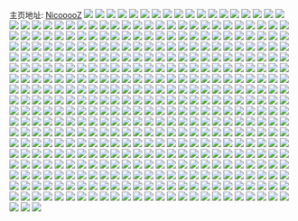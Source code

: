 主页地址: [NicooooZ](https://weibo.com/u/1790038001) 
![](https://wx4.sinaimg.cn/mw2000/6ab1cff1ly1gkq3lwzpdrj22c0340hdt.jpg) 
![](https://wx4.sinaimg.cn/mw2000/6ab1cff1ly1gkq3m599puj22852yvkjl.jpg) 
![](https://wx4.sinaimg.cn/mw2000/6ab1cff1ly1gkpuqt2yjpj21y52lj1ky.jpg) 
![](https://wx4.sinaimg.cn/mw2000/6ab1cff1ly1gkpur5xqxdj22c03407wi.jpg) 
![](https://wx4.sinaimg.cn/mw2000/6ab1cff1ly1gkpur3ttj1j22a731m4qq.jpg) 
![](https://wx4.sinaimg.cn/mw2000/6ab1cff1ly1gkpuqr3nv5j22c0340hdu.jpg) 
![](https://wx4.sinaimg.cn/mw2000/6ab1cff1ly1gkpuqwlk78j21wb2j2kjl.jpg) 
![](https://wx4.sinaimg.cn/mw2000/6ab1cff1ly1gkpuravh4wj22c0340b2a.jpg) 
![](https://wx4.sinaimg.cn/mw2000/6ab1cff1ly1gkpur1z2sdj21yx2mkx6p.jpg) 
![](https://wx4.sinaimg.cn/mw2000/6ab1cff1ly1gkpuqzi5t7j224q2ubqv5.jpg) 
![](https://wx4.sinaimg.cn/mw2000/6ab1cff1ly1gkpur7x7msj222s2rqnpd.jpg) 
![](https://wx4.sinaimg.cn/mw2000/6ab1cff1ly1gkp0in8yjuj22c0340hdu.jpg) 
![](https://wx4.sinaimg.cn/mw2000/6ab1cff1ly1gkp0ipczr7j22c0340kjl.jpg) 
![](https://wx4.sinaimg.cn/mw2000/6ab1cff1ly1gkp0iakfb6j224p2uahdt.jpg) 
![](https://wx4.sinaimg.cn/mw2000/6ab1cff1ly1gkp0idje5nj221j2q2npd.jpg) 
![](https://wx4.sinaimg.cn/mw2000/6ab1cff1ly1gkp0ifu4ecj22c0340npd.jpg) 
![](https://wx4.sinaimg.cn/mw2000/6ab1cff1ly1gkp0iimw9pj22c0340b2a.jpg) 
![](https://wx4.sinaimg.cn/mw2000/6ab1cff1ly1gkp0il83crj22c0340e82.jpg) 
![](https://wx4.sinaimg.cn/mw2000/6ab1cff1ly1gkp0i67tzsj22c0340b2a.jpg) 
![](https://wx4.sinaimg.cn/mw2000/6ab1cff1ly1gkp0i7taooj21zr2js1kx.jpg) 
![](https://wx4.sinaimg.cn/mw2000/6ab1cff1ly1gkiyfuz9dij21cg20ok2c.jpg) 
![](https://wx4.sinaimg.cn/mw2000/6ab1cff1ly1gkiyft123uj21qe2lmwup.jpg) 
![](https://wx4.sinaimg.cn/mw2000/6ab1cff1ly1gkiyftpevwj223u35sh7r.jpg) 
![](https://wx4.sinaimg.cn/mw2000/6ab1cff1ly1gkiyfugyjmj21lx2ewne0.jpg) 
![](https://wx4.sinaimg.cn/mw2000/6ab1cff1ly1gki22uhkgjj21ww2juhdt.jpg) 
![](https://wx4.sinaimg.cn/mw2000/6ab1cff1ly1gki22gzyr3j213u1h5nbf.jpg) 
![](https://wx4.sinaimg.cn/mw2000/6ab1cff1ly1gki22fe3hxj21tk2ffb29.jpg) 
![](https://wx4.sinaimg.cn/mw2000/6ab1cff1ly1gki22ngnldj22c03407wi.jpg) 
![](https://wx4.sinaimg.cn/mw2000/6ab1cff1ly1gki22bb65gj22c03404qq.jpg) 
![](https://wx4.sinaimg.cn/mw2000/6ab1cff1ly1gki22dhebnj21u02g0kjl.jpg) 
![](https://wx4.sinaimg.cn/mw2000/6ab1cff1ly1gki22q40cej22c02x0npd.jpg) 
![](https://wx4.sinaimg.cn/mw2000/6ab1cff1ly1gki22sb3sfj21xb2kfhdt.jpg) 
![](https://wx4.sinaimg.cn/mw2000/6ab1cff1ly1gki22jx2bpj22c0340b2a.jpg) 
![](https://wx4.sinaimg.cn/mw2000/6ab1cff1ly1gkgukynvcgj22c0340kjl.jpg) 
![](https://wx4.sinaimg.cn/mw2000/6ab1cff1ly1gkgul1t8ddj21v32hg4qp.jpg) 
![](https://wx4.sinaimg.cn/mw2000/6ab1cff1ly1gkgul0bp6qj22562uwb29.jpg) 
![](https://wx4.sinaimg.cn/mw2000/6ab1cff1ly1gkgul3u80zj22c0340hdt.jpg) 
![](https://wx4.sinaimg.cn/mw2000/6ab1cff1ly1gkgulcyf05j22c0340kjl.jpg) 
![](https://wx4.sinaimg.cn/mw2000/6ab1cff1ly1gkgul5twg6j22c0340x6p.jpg) 
![](https://wx4.sinaimg.cn/mw2000/6ab1cff1ly1gkgukwk5hkj21r22c3nfb.jpg) 
![](https://wx4.sinaimg.cn/mw2000/6ab1cff1ly1gkgul7bozpj22at32fb29.jpg) 
![](https://wx4.sinaimg.cn/mw2000/6ab1cff1ly1gkgul9tf3mj226e2wj4qp.jpg) 
![](https://wx4.sinaimg.cn/mw2000/6ab1cff1ly1gkfy51tpb6j21o01o0nes.jpg) 
![](https://wx4.sinaimg.cn/mw2000/6ab1cff1ly1gkfy28cd3wj22c03401an.jpg) 
![](https://wx4.sinaimg.cn/mw2000/6ab1cff1ly1gkfy3w1e5vj21o0280b29.jpg) 
![](https://wx4.sinaimg.cn/mw2000/6ab1cff1ly1gkfy3uro8dj21o0280hdt.jpg) 
![](https://wx4.sinaimg.cn/mw2000/6ab1cff1ly1gkfy55hgo7j22801o0qv5.jpg) 
![](https://wx4.sinaimg.cn/mw2000/6ab1cff1ly1gkfy50m87vj21o0280e81.jpg) 
![](https://wx4.sinaimg.cn/mw2000/6ab1cff1ly1gkfy6gqn80j23402c0u0z.jpg) 
![](https://wx4.sinaimg.cn/mw2000/6ab1cff1ly1gkfy9zcfcwj20gm0m6k16.jpg) 
![](https://wx4.sinaimg.cn/mw2000/6ab1cff1ly1gkfy6j5yqmj22c0340kjl.jpg) 
![](https://wx4.sinaimg.cn/mw2000/6ab1cff1ly1gkf9m3oewlj21o0280hdt.jpg) 
![](https://wx4.sinaimg.cn/mw2000/6ab1cff1ly1gkf9m4ptp9j21o0280npd.jpg) 
![](https://wx4.sinaimg.cn/mw2000/6ab1cff1ly1gkf9m5i8mlj21sc2dskjl.jpg) 
![](https://wx4.sinaimg.cn/mw2000/6ab1cff1ly1gkf9m2v4wij21o0280npd.jpg) 
![](https://wx4.sinaimg.cn/mw2000/6ab1cff1ly1gke47a0o9pj224q2ub1kx.jpg) 
![](https://wx4.sinaimg.cn/mw2000/6ab1cff1ly1gke476e8eqj21hp1zm4nd.jpg) 
![](https://wx4.sinaimg.cn/mw2000/6ab1cff1ly1gke477hn6pj22c0340x6p.jpg) 
![](https://wx4.sinaimg.cn/mw2000/6ab1cff1ly1gke4797s8rj22c0340b2a.jpg) 
![](https://wx4.sinaimg.cn/mw2000/6ab1cff1ly1gke47cncj2j21zd2n5npd.jpg) 
![](https://wx4.sinaimg.cn/mw2000/6ab1cff1ly1gke47apgpwj21jk2227wh.jpg) 
![](https://wx4.sinaimg.cn/mw2000/6ab1cff1ly1gke47bacqsj21y22lf4qp.jpg) 
![](https://wx4.sinaimg.cn/mw2000/6ab1cff1ly1gke47by64oj21r92cb4qp.jpg) 
![](https://wx4.sinaimg.cn/mw2000/6ab1cff1ly1gke475glauj21yu2mge81.jpg) 
![](https://wx4.sinaimg.cn/mw2000/6ab1cff1ly1gkamcy2xddj226n2wvnpd.jpg) 
![](https://wx4.sinaimg.cn/mw2000/6ab1cff1ly1gkamcu3ntgj22c03401ky.jpg) 
![](https://wx4.sinaimg.cn/mw2000/6ab1cff1ly1gkamct8inaj22c0340npd.jpg) 
![](https://wx4.sinaimg.cn/mw2000/6ab1cff1ly1gkamcvdl4bj22c033ye81.jpg) 
![](https://wx4.sinaimg.cn/mw2000/6ab1cff1ly1gkamcxe0wfj22c0340qv5.jpg) 
![](https://wx4.sinaimg.cn/mw2000/6ab1cff1ly1gkamcw3e9qj22c0340kjl.jpg) 
![](https://wx4.sinaimg.cn/mw2000/6ab1cff1ly1gkamcusys4j22592v07wh.jpg) 
![](https://wx4.sinaimg.cn/mw2000/6ab1cff1ly1gkamczfmz9j22c03404qp.jpg) 
![](https://wx4.sinaimg.cn/mw2000/6ab1cff1ly1gkamcwpdnrj228f2z8b29.jpg) 
![](https://wx4.sinaimg.cn/mw2000/6ab1cff1ly1gk9l487xd1j21vq2ia4qp.jpg) 
![](https://wx4.sinaimg.cn/mw2000/6ab1cff1ly1gk9l4df5kjj22c033y4qs.jpg) 
![](https://wx4.sinaimg.cn/mw2000/6ab1cff1ly1gk9l4667ipj21ro2cw4md.jpg) 
![](https://wx4.sinaimg.cn/mw2000/6ab1cff1ly1gk9l4fr00qj22c033yx6q.jpg) 
![](https://wx4.sinaimg.cn/mw2000/6ab1cff1ly1gk9l47dsf9j21sb2drhdt.jpg) 
![](https://wx4.sinaimg.cn/mw2000/6ab1cff1ly1gk9l4b8zrwj22c033y7wj.jpg) 
![](https://wx4.sinaimg.cn/mw2000/6ab1cff1ly1gk9l48yasfj21tl2fhnlu.jpg) 
![](https://wx4.sinaimg.cn/mw2000/6ab1cff1ly1gk9l45esb9j21o828b1kx.jpg) 
![](https://wx4.sinaimg.cn/mw2000/6ab1cff1ly1gk9l49m5dfj21pe2c74pf.jpg) 
![](https://wx4.sinaimg.cn/mw2000/6ab1cff1ly1gk0qelciklj22c0340kjl.jpg) 
![](https://wx4.sinaimg.cn/mw2000/6ab1cff1ly1gk0qed15kxj22c03404qq.jpg) 
![](https://wx4.sinaimg.cn/mw2000/6ab1cff1ly1gk0qerylpkj224w2ujqv5.jpg) 
![](https://wx4.sinaimg.cn/mw2000/6ab1cff1ly1gk0qe9or9rj221r2qce81.jpg) 
![](https://wx4.sinaimg.cn/mw2000/6ab1cff1ly1gk0qe7bontj22c033y1kz.jpg) 
![](https://wx4.sinaimg.cn/mw2000/6ab1cff1ly1gk0qep6eluj225g2vakjl.jpg) 
![](https://wx4.sinaimg.cn/mw2000/6ab1cff1ly1gk0qeh5k5dj22c0340npd.jpg) 
![](https://wx4.sinaimg.cn/mw2000/6ab1cff1ly1gk0qevi7elj22c03407wi.jpg) 
![](https://wx4.sinaimg.cn/mw2000/6ab1cff1ly1gk0qe1g6lmj22c033yu0y.jpg) 
![](https://wx4.sinaimg.cn/mw2000/6ab1cff1ly1gjx0k577quj224p2uae82.jpg) 
![](https://wx4.sinaimg.cn/mw2000/6ab1cff1ly1gjx1xxzm8hj21o0280x6p.jpg) 
![](https://wx4.sinaimg.cn/mw2000/6ab1cff1ly1gjx1o6cavij22c0340x6q.jpg) 
![](https://wx4.sinaimg.cn/mw2000/6ab1cff1ly1gjx20mepymj22c0340kjm.jpg) 
![](https://wx4.sinaimg.cn/mw2000/6ab1cff1ly1gjx1o7l1sqj22c0340npe.jpg) 
![](https://wx4.sinaimg.cn/mw2000/6ab1cff1ly1gjx1xx6mtvj21v72hmkjl.jpg) 
![](https://wx4.sinaimg.cn/mw2000/6ab1cff1ly1gjx1xvyqgcj22c0340hdu.jpg) 
![](https://wx4.sinaimg.cn/mw2000/6ab1cff1ly1gjx21hmkmjj20q10yq4qp.jpg) 
![](https://wx4.sinaimg.cn/mw2000/6ab1cff1ly1gjx23s0uxij223u35s1hf.jpg) 
![](https://wx4.sinaimg.cn/mw2000/6ab1cff1ly1gjsmz9c6rcj22122pgqv6.jpg) 
![](https://wx4.sinaimg.cn/mw2000/6ab1cff1ly1gjsmzdrde9j216o1kue81.jpg) 
![](https://wx4.sinaimg.cn/mw2000/6ab1cff1ly1gjsn0at58rj227q2yau0x.jpg) 
![](https://wx4.sinaimg.cn/mw2000/6ab1cff1ly1gjsn056ckzj22c0340x6p.jpg) 
![](https://wx4.sinaimg.cn/mw2000/6ab1cff1ly1gjsmzj4iy2j216o1kue81.jpg) 
![](https://wx4.sinaimg.cn/mw2000/6ab1cff1ly1gjsmzx12buj22a935s7wi.jpg) 
![](https://wx4.sinaimg.cn/mw2000/6ab1cff1ly1gjsn2v2se1j216o1ku4qp.jpg) 
![](https://wx4.sinaimg.cn/mw2000/6ab1cff1ly1gjsn2z67ydj22c03407wi.jpg) 
![](https://wx4.sinaimg.cn/mw2000/6ab1cff1ly1gjsn0kt6ngj22c0340hdt.jpg) 
![](https://wx4.sinaimg.cn/mw2000/6ab1cff1ly1gjo57br2yuj223u35se81.jpg) 
![](https://wx4.sinaimg.cn/mw2000/6ab1cff1ly1gjo577ut77j21bu1zs1dq.jpg) 
![](https://wx4.sinaimg.cn/mw2000/6ab1cff1ly1gjo579hd3pj223u35s1kv.jpg) 
![](https://wx4.sinaimg.cn/mw2000/6ab1cff1ly1gjo56ynpauj221i36ahdt.jpg) 
![](https://wx4.sinaimg.cn/mw2000/6ab1cff1ly1gjo5705aj4j223u35snhw.jpg) 
![](https://wx4.sinaimg.cn/mw2000/6ab1cff1ly1gjo571ydugj223u35s1kx.jpg) 
![](https://wx4.sinaimg.cn/mw2000/6ab1cff1ly1gjo57d1f8rj21er2477hp.jpg) 
![](https://wx4.sinaimg.cn/mw2000/6ab1cff1ly1gjo575tdb3j223u35se81.jpg) 
![](https://wx4.sinaimg.cn/mw2000/6ab1cff1ly1gjo5739teaj223u35sh45.jpg) 
![](https://wx4.sinaimg.cn/mw2000/6ab1cff1ly1gjmq3pdq35j224h2w97wi.jpg) 
![](https://wx4.sinaimg.cn/mw2000/6ab1cff1ly1gjmq3mc935j216o1ku4qp.jpg) 
![](https://wx4.sinaimg.cn/mw2000/6ab1cff1ly1gjmq3ndt88j21po2cbqv6.jpg) 
![](https://wx4.sinaimg.cn/mw2000/6ab1cff1ly1gjmq3qqzjxj22c0340x6q.jpg) 
![](https://wx4.sinaimg.cn/mw2000/6ab1cff1ly1gjmq3smr81j216o1ku1ky.jpg) 
![](https://wx4.sinaimg.cn/mw2000/6ab1cff1ly1gjmq3uc0lqj21yx2mk1ky.jpg) 
![](https://wx4.sinaimg.cn/mw2000/6ab1cff1ly1gjmq3ti92mj22c03404qq.jpg) 
![](https://wx4.sinaimg.cn/mw2000/6ab1cff1ly1gjmq3rl15yj21zb2n3u0x.jpg) 
![](https://wx4.sinaimg.cn/mw2000/6ab1cff1ly1gjmq3lkgb6j22c03407wi.jpg) 
![](https://wx4.sinaimg.cn/mw2000/6ab1cff1ly1gjltbke3r5j22c0340npd.jpg) 
![](https://wx4.sinaimg.cn/mw2000/6ab1cff1ly1gjltbjnucij22c0340b29.jpg) 
![](https://wx4.sinaimg.cn/mw2000/6ab1cff1ly1gjltbnj8u1j223y2tae81.jpg) 
![](https://wx4.sinaimg.cn/mw2000/6ab1cff1ly1gjltbl6m4bj22302s11ky.jpg) 
![](https://wx4.sinaimg.cn/mw2000/6ab1cff1ly1gjltbmdfrdj22at35skjm.jpg) 
![](https://wx4.sinaimg.cn/mw2000/6ab1cff1ly1gjltbo61k4j22at35s7wh.jpg) 
![](https://wx4.sinaimg.cn/mw2000/6ab1cff1ly1gjltbpq8pjj216o1kutox.jpg) 
![](https://wx4.sinaimg.cn/mw2000/6ab1cff1ly1gjltboxlphj21oo28whdt.jpg) 
![](https://wx4.sinaimg.cn/mw2000/6ab1cff1ly1gjltbpenvkj216o1kux0m.jpg) 
![](https://wx4.sinaimg.cn/mw2000/6ab1cff1ly1gja4qesqnsj20u015yqfz.jpg) 
![](https://wx4.sinaimg.cn/mw2000/6ab1cff1ly1gja4qvf5qmj22c03407wi.jpg) 
![](https://wx4.sinaimg.cn/mw2000/6ab1cff1ly1gj9rfalpnxj22c0340b2b.jpg) 
![](https://wx4.sinaimg.cn/mw2000/6ab1cff1ly1gj9rpuwzcwj22c03404qr.jpg) 
![](https://wx4.sinaimg.cn/mw2000/6ab1cff1ly1gj9rpxhmc3j223u35skjl.jpg) 
![](https://wx4.sinaimg.cn/mw2000/6ab1cff1ly1gj9ru0nrisj21o01o07wh.jpg) 
![](https://wx4.sinaimg.cn/mw2000/6ab1cff1ly1gj9ru19jzoj216o1ku4qp.jpg) 
![](https://wx4.sinaimg.cn/mw2000/6ab1cff1ly1gj9rpz85koj22c0340b2a.jpg) 
![](https://wx4.sinaimg.cn/mw2000/6ab1cff1ly1gj9ru202ntj22c0340npe.jpg) 
![](https://wx4.sinaimg.cn/mw2000/6ab1cff1ly1gj9rp6hrprj22c0340npe.jpg) 
![](https://wx4.sinaimg.cn/mw2000/6ab1cff1ly1gj9ru3e0wij22c03404qr.jpg) 
![](https://wx4.sinaimg.cn/mw2000/6ab1cff1ly1gj92qiffajj21xa2ndnpd.jpg) 
![](https://wx4.sinaimg.cn/mw2000/6ab1cff1ly1gj92qefgrcj22c0340kjm.jpg) 
![](https://wx4.sinaimg.cn/mw2000/6ab1cff1ly1gj92qbhuzaj22c03404qr.jpg) 
![](https://wx4.sinaimg.cn/mw2000/6ab1cff1ly1gj92qmcmztj224b2vqnpd.jpg) 
![](https://wx4.sinaimg.cn/mw2000/6ab1cff1ly1gj92qpf6cej209a0cd745.jpg) 
![](https://wx4.sinaimg.cn/mw2000/6ab1cff1ly1gj92qtmoz4j229v3407wj.jpg) 
![](https://wx4.sinaimg.cn/mw2000/6ab1cff1ly1gj92qosveuj22712xex6p.jpg) 
![](https://wx4.sinaimg.cn/mw2000/6ab1cff1ly1gj92qgbdb9j21rs2d2npd.jpg) 
![](https://wx4.sinaimg.cn/mw2000/6ab1cff1ly1gj92q86islj21ix22uqv5.jpg) 
![](https://wx4.sinaimg.cn/mw2000/6ab1cff1ly1gj7xjguy8tj223u35se81.jpg) 
![](https://wx4.sinaimg.cn/mw2000/6ab1cff1ly1gj7xjlufuoj223u35s7wh.jpg) 
![](https://wx4.sinaimg.cn/mw2000/6ab1cff1ly1gj7xjk1e9oj223u35se81.jpg) 
![](https://wx4.sinaimg.cn/mw2000/6ab1cff1ly1gj7xjnl7hoj223u35sb29.jpg) 
![](https://wx4.sinaimg.cn/mw2000/6ab1cff1ly1gj7xjiap6ej21oa2djqof.jpg) 
![](https://wx4.sinaimg.cn/mw2000/6ab1cff1ly1gj7xjpgq1vj223u35se81.jpg) 
![](https://wx4.sinaimg.cn/mw2000/6ab1cff1ly1gj6qijdugzj20u013ye81.jpg) 
![](https://wx4.sinaimg.cn/mw2000/6ab1cff1ly1gj4gmgnsw6j21sc2dsb29.jpg) 
![](https://wx4.sinaimg.cn/mw2000/6ab1cff1ly1gj4gmia8tej21sc2dshdt.jpg) 
![](https://wx4.sinaimg.cn/mw2000/6ab1cff1ly1gj4gmfs379j21nu27shas.jpg) 
![](https://wx4.sinaimg.cn/mw2000/6ab1cff1ly1gj4gmn3fy6j22c03401ky.jpg) 
![](https://wx4.sinaimg.cn/mw2000/6ab1cff1ly1gj4gn048u4j20s311cwj1.jpg) 
![](https://wx4.sinaimg.cn/mw2000/6ab1cff1ly1gj4gml1tgmj22c0340e82.jpg) 
![](https://wx4.sinaimg.cn/mw2000/6ab1cff1ly1gj4gmhec7wj21sc2dsb29.jpg) 
![](https://wx4.sinaimg.cn/mw2000/6ab1cff1ly1gj4gmjcsx2j21w22iq1kx.jpg) 
![](https://wx4.sinaimg.cn/mw2000/6ab1cff1ly1gj4gmzpl3lj21sc2dsb29.jpg) 
![](https://wx4.sinaimg.cn/mw2000/6ab1cff1ly1gj2oz7xh1xj228e2z71kx.jpg) 
![](https://wx4.sinaimg.cn/mw2000/6ab1cff1ly1gj2oz76cj2j22352s6kgc.jpg) 
![](https://wx4.sinaimg.cn/mw2000/6ab1cff1ly1gj2oz90ku5j22c0340e82.jpg) 
![](https://wx4.sinaimg.cn/mw2000/6ab1cff1ly1gj2oz9rdn6j22c03407iu.jpg) 
![](https://wx4.sinaimg.cn/mw2000/6ab1cff1ly1gj2oz6omp5j215q1jmalk.jpg) 
![](https://wx4.sinaimg.cn/mw2000/6ab1cff1ly1gj2ozac17ej22c0340twf.jpg) 
![](https://wx4.sinaimg.cn/mw2000/6ab1cff1ly1gj12sjflz9j21vg2t74qp.jpg) 
![](https://wx4.sinaimg.cn/mw2000/6ab1cff1ly1gj12z3tixrj21641r74qp.jpg) 
![](https://wx4.sinaimg.cn/mw2000/6ab1cff1ly1gj12sozd3vj223u35s4qp.jpg) 
![](https://wx4.sinaimg.cn/mw2000/6ab1cff1ly1gj12svixgaj21zs2zpe81.jpg) 
![](https://wx4.sinaimg.cn/mw2000/6ab1cff1ly1gj12tcprscj223u35shbz.jpg) 
![](https://wx4.sinaimg.cn/mw2000/6ab1cff1ly1gj12syxj08j21xj2wc7wh.jpg) 
![](https://wx4.sinaimg.cn/mw2000/6ab1cff1ly1gj12tg9b4aj21xp2wl4qp.jpg) 
![](https://wx4.sinaimg.cn/mw2000/6ab1cff1ly1gj12t9o4byj223u35skjl.jpg) 
![](https://wx4.sinaimg.cn/mw2000/6ab1cff1ly1gj12t3vbf3j223u35skjl.jpg) 
![](https://wx4.sinaimg.cn/mw2000/6ab1cff1ly1gizvn5dtl5j22c03407wi.jpg) 
![](https://wx4.sinaimg.cn/mw2000/6ab1cff1ly1gizvn6s796j21wv2ju1ky.jpg) 
![](https://wx4.sinaimg.cn/mw2000/6ab1cff1ly1gizvn7unbfj22c03404qq.jpg) 
![](https://wx4.sinaimg.cn/mw2000/6ab1cff1ly1gizvnabak9j21n726ye81.jpg) 
![](https://wx4.sinaimg.cn/mw2000/6ab1cff1ly1gizvo5pw3qj20ud19ktgo.jpg) 
![](https://wx4.sinaimg.cn/mw2000/6ab1cff1ly1gizvn9h2vqj21ve2hve81.jpg) 
![](https://wx4.sinaimg.cn/mw2000/6ab1cff1ly1gizvnb5f77j22c0340b29.jpg) 
![](https://wx4.sinaimg.cn/mw2000/6ab1cff1ly1gizvo6evj7j22c0340u0x.jpg) 
![](https://wx4.sinaimg.cn/mw2000/6ab1cff1ly1gizvncsn67j22c0340kjl.jpg) 
![](https://wx4.sinaimg.cn/mw2000/6ab1cff1ly1gixidteragj214e1huwuj.jpg) 
![](https://wx4.sinaimg.cn/mw2000/6ab1cff1ly1gixidv3r92j23402c04qp.jpg) 
![](https://wx4.sinaimg.cn/mw2000/6ab1cff1ly1gixidxb9ebj216o1kwe79.jpg) 
![](https://wx4.sinaimg.cn/mw2000/6ab1cff1ly1gixidul9qej21kw16ok3r.jpg) 
![](https://wx4.sinaimg.cn/mw2000/6ab1cff1ly1gixids9or3j20tw13qn6q.jpg) 
![](https://wx4.sinaimg.cn/mw2000/6ab1cff1ly1gixidtwzn7j20zr1boapr.jpg) 
![](https://wx4.sinaimg.cn/mw2000/6ab1cff1ly1gixidwud0cj216o1kw1gl.jpg) 
![](https://wx4.sinaimg.cn/mw2000/6ab1cff1ly1gixiq56hsxj22c0340hdu.jpg) 
![](https://wx4.sinaimg.cn/mw2000/6ab1cff1ly1gixiizsebrj21o02801kx.jpg) 
![](https://wx4.sinaimg.cn/mw2000/6ab1cff1ly1gixivgpqpqj22c0340x66.jpg) 
![](https://wx4.sinaimg.cn/mw2000/6ab1cff1ly1giwcyuog13j20tf138woa.jpg) 
![](https://wx4.sinaimg.cn/mw2000/6ab1cff1ly1giwcywczslj20r6108ag1.jpg) 
![](https://wx4.sinaimg.cn/mw2000/6ab1cff1ly1giwcytvjx0j20nz0vygrw.jpg) 
![](https://wx4.sinaimg.cn/mw2000/6ab1cff1ly1giwcyze8stj22c0340kjl.jpg) 
![](https://wx4.sinaimg.cn/mw2000/6ab1cff1ly1giwcyvj9j1j20sb11r0yp.jpg) 
![](https://wx4.sinaimg.cn/mw2000/6ab1cff1ly1giwcz1un0qj22c03407wh.jpg) 
![](https://wx4.sinaimg.cn/mw2000/6ab1cff1ly1giwcz7mm00j20z01ao13x.jpg) 
![](https://wx4.sinaimg.cn/mw2000/6ab1cff1ly1giwcz8s07mj20q20yrgqv.jpg) 
![](https://wx4.sinaimg.cn/mw2000/6ab1cff1ly1giwcza13ykj216o1kwkjl.jpg) 
![](https://wx4.sinaimg.cn/mw2000/6ab1cff1ly1giv8mh4d90j20un14ual2.jpg) 
![](https://wx4.sinaimg.cn/mw2000/6ab1cff1ly1giv8mfi0wej21201eowrw.jpg) 
![](https://wx4.sinaimg.cn/mw2000/6ab1cff1ly1giv8mghb4kj214c1hsk6p.jpg) 
![](https://wx4.sinaimg.cn/mw2000/6ab1cff1ly1giv8mkt93hj216o1kwtpe.jpg) 
![](https://wx4.sinaimg.cn/mw2000/6ab1cff1ly1giv8mnhcclj216o1ku1kx.jpg) 
![](https://wx4.sinaimg.cn/mw2000/6ab1cff1ly1giv8mhxonkj210m1cutkd.jpg) 
![](https://wx4.sinaimg.cn/mw2000/6ab1cff1ly1giv8mjfcsoj20wb173dqg.jpg) 
![](https://wx4.sinaimg.cn/mw2000/6ab1cff1ly1giv8mk4t33j210e1cin9o.jpg) 
![](https://wx4.sinaimg.cn/mw2000/6ab1cff1ly1giv8mm6seoj216o1kw1ah.jpg) 
![](https://wx4.sinaimg.cn/mw2000/6ab1cff1ly1gisxpuu8bmj216o1kwgtm.jpg) 
![](https://wx4.sinaimg.cn/mw2000/6ab1cff1ly1gisxpv3j5gj216o1kwqcb.jpg) 
![](https://wx4.sinaimg.cn/mw2000/6ab1cff1ly1gisxpvl2cpj20up14y43j.jpg) 
![](https://wx4.sinaimg.cn/mw2000/6ab1cff1ly1gisxpuiwmkj211z1en47c.jpg) 
![](https://wx4.sinaimg.cn/mw2000/6ab1cff1gy1gipflbdv39j20ya1fg156.jpg) 
![](https://wx4.sinaimg.cn/mw2000/6ab1cff1gy1gipfl52m9rj20u51adn6o.jpg) 
![](https://wx4.sinaimg.cn/mw2000/6ab1cff1gy1gipfldkvwsj211x1kwanr.jpg) 
![](https://wx4.sinaimg.cn/mw2000/6ab1cff1gy1gipflcbaglj20qe13ldkt.jpg) 
![](https://wx4.sinaimg.cn/mw2000/6ab1cff1gy1gipflac131j20wb1chk2d.jpg) 
![](https://wx4.sinaimg.cn/mw2000/6ab1cff1gy1gipfl5t8p6j20r014j0yo.jpg) 
![](https://wx4.sinaimg.cn/mw2000/6ab1cff1gy1gipfl874caj20tg187gxs.jpg) 
![](https://wx4.sinaimg.cn/mw2000/6ab1cff1gy1gipfl95v4oj20xh1e8n8p.jpg) 
![](https://wx4.sinaimg.cn/mw2000/6ab1cff1gy1gipfl79gvcj211x1kwgun.jpg) 
![](https://wx4.sinaimg.cn/mw2000/6ab1cff1gy1gioba3l12zj222o38ukjl.jpg) 
![](https://wx4.sinaimg.cn/mw2000/6ab1cff1gy1gioba8q0jnj20ye1fmgu1.jpg) 
![](https://wx4.sinaimg.cn/mw2000/6ab1cff1gy1gioba6m9yhj211x1kwtj0.jpg) 
![](https://wx4.sinaimg.cn/mw2000/6ab1cff1gy1giobaad906j20v31al48d.jpg) 
![](https://wx4.sinaimg.cn/mw2000/6ab1cff1gy1gioba7ejpej20z61fpk25.jpg) 
![](https://wx4.sinaimg.cn/mw2000/6ab1cff1gy1gioba23ioyj22ej3lskjl.jpg) 
![](https://wx4.sinaimg.cn/mw2000/6ab1cff1gy1gioba5ii82j20ti189jxl.jpg) 
![](https://wx4.sinaimg.cn/mw2000/6ab1cff1gy1gioba9pp1ej20uc19jk1t.jpg) 
![](https://wx4.sinaimg.cn/mw2000/6ab1cff1gy1gioba7xf2gj211x1kwwsd.jpg) 
![](https://wx4.sinaimg.cn/mw2000/6ab1cff1gy1giobb9zk6rj20v51apjyj.jpg) 
![](https://wx4.sinaimg.cn/mw2000/6ab1cff1gy1giobb9eq9jj211x1kw4f5.jpg) 
![](https://wx4.sinaimg.cn/mw2000/6ab1cff1gy1giobbalvrnj211x1kwnb7.jpg) 
![](https://wx4.sinaimg.cn/mw2000/6ab1cff1ly1gih9isx40jj20ix0se44a.jpg) 
![](https://wx4.sinaimg.cn/mw2000/6ab1cff1ly1gih9iuv8m0j20yf1fnqet.jpg) 
![](https://wx4.sinaimg.cn/mw2000/6ab1cff1ly1gih9it9dw5j20pp12l102.jpg) 
![](https://wx4.sinaimg.cn/mw2000/6ab1cff1ly1gih9isf87yj211x1kwalf.jpg) 
![](https://wx4.sinaimg.cn/mw2000/6ab1cff1ly1gih9iub6o9j211x1kwtpy.jpg) 
![](https://wx4.sinaimg.cn/mw2000/6ab1cff1ly1gih9ivfc0rj20ug19p46f.jpg) 
![](https://wx4.sinaimg.cn/mw2000/6ab1cff1ly1gig73lq7h4j211x1kwwss.jpg) 
![](https://wx4.sinaimg.cn/mw2000/6ab1cff1ly1gig73n84anj20uw1ckgz8.jpg) 
![](https://wx4.sinaimg.cn/mw2000/6ab1cff1ly1gig73o5hy8j211x1kwal9.jpg) 
![](https://wx4.sinaimg.cn/mw2000/6ab1cff1ly1gig73mrxhoj211x1kwap5.jpg) 
![](https://wx4.sinaimg.cn/mw2000/6ab1cff1ly1gig73qrarnj211x1kwqpa.jpg) 
![](https://wx4.sinaimg.cn/mw2000/6ab1cff1ly1gig73m7px3j20rp15kdmu.jpg) 
![](https://wx4.sinaimg.cn/mw2000/6ab1cff1ly1gig73nnd7lj211x1kwwr9.jpg) 
![](https://wx4.sinaimg.cn/mw2000/6ab1cff1ly1gig73pfsmij211x1kwqbr.jpg) 
![](https://wx4.sinaimg.cn/mw2000/6ab1cff1ly1gig73owqcnj211x1kwwqg.jpg) 
![](https://wx4.sinaimg.cn/mw2000/6ab1cff1gy1gi9qm416jwj20y619jqg3.jpg) 
![](https://wx4.sinaimg.cn/mw2000/6ab1cff1gy1gi9qm9wulsj22c0340hdv.jpg) 
![](https://wx4.sinaimg.cn/mw2000/6ab1cff1gy1gi9qm3e5lkj20vh15zqcu.jpg) 
![](https://wx4.sinaimg.cn/mw2000/6ab1cff1gy1gi9qm4nz30j216o1kwttk.jpg) 
![](https://wx4.sinaimg.cn/mw2000/6ab1cff1gy1gi9qm6quotj22c0340e81.jpg) 
![](https://wx4.sinaimg.cn/mw2000/6ab1cff1gy1gi9qm5biexj216n1kwnhi.jpg) 
![](https://wx4.sinaimg.cn/mw2000/6ab1cff1ly1gi5s0lqfylj20s216244w.jpg) 
![](https://wx4.sinaimg.cn/mw2000/6ab1cff1ly1gi5s0kwwduj20vm1bgdn6.jpg) 
![](https://wx4.sinaimg.cn/mw2000/6ab1cff1ly1gi5s0tq9pjj211x1kwdwi.jpg) 
![](https://wx4.sinaimg.cn/mw2000/6ab1cff1ly1gi5s0vb2c4j20q5138ags.jpg) 
![](https://wx4.sinaimg.cn/mw2000/6ab1cff1ly1gi12waptcoj216o1kwtog.jpg) 
![](https://wx4.sinaimg.cn/mw2000/6ab1cff1ly1gi12w7h38wj210g1dah1y.jpg) 
![](https://wx4.sinaimg.cn/mw2000/6ab1cff1ly1gi12wemha9j216o1kwnfa.jpg) 
![](https://wx4.sinaimg.cn/mw2000/6ab1cff1ly1gi12wjsdebj214z1intqo.jpg) 
![](https://wx4.sinaimg.cn/mw2000/6ab1cff1ly1gi12wzspu5j21kw16onky.jpg) 
![](https://wx4.sinaimg.cn/mw2000/6ab1cff1ly1gi12w4skdtj213a1gewv7.jpg) 
![](https://wx4.sinaimg.cn/mw2000/6ab1cff1ly1gi12wr9r0vj216o1kwqks.jpg) 
![](https://wx4.sinaimg.cn/mw2000/6ab1cff1ly1gi12wmn5u6j20sc11sajl.jpg) 
![](https://wx4.sinaimg.cn/mw2000/6ab1cff1ly1gi12wutexwj216o1kwk8x.jpg) 
![](https://wx4.sinaimg.cn/mw2000/6ab1cff1ly1gi00h6bowuj216o1kwb29.jpg) 
![](https://wx4.sinaimg.cn/mw2000/6ab1cff1ly1gi00ha7ol0j212n1fjk5r.jpg) 
![](https://wx4.sinaimg.cn/mw2000/6ab1cff1ly1gi00h7igzfj216o1kw4qp.jpg) 
![](https://wx4.sinaimg.cn/mw2000/6ab1cff1ly1gi00hbmuchj216o1kwb29.jpg) 
![](https://wx4.sinaimg.cn/mw2000/6ab1cff1ly1gi00h8dp0vj216o1kwh2k.jpg) 
![](https://wx4.sinaimg.cn/mw2000/6ab1cff1ly1gi00hcfaraj216o1kwhcn.jpg) 
![](https://wx4.sinaimg.cn/mw2000/6ab1cff1ly1gi00kgzmixj216o1kw1kx.jpg) 
![](https://wx4.sinaimg.cn/mw2000/6ab1cff1ly1gi00h9mnd5j21ad0ysh5f.jpg) 
![](https://wx4.sinaimg.cn/mw2000/6ab1cff1ly1gi00l8vx8bj20w316sal9.jpg) 
![](https://wx4.sinaimg.cn/mw2000/6ab1cff1gy1ghu8pydvarj21kw2dcnpd.jpg) 
![](https://wx4.sinaimg.cn/mw2000/6ab1cff1gy1ghu8pumsxnj21401hcqcd.jpg) 
![](https://wx4.sinaimg.cn/mw2000/6ab1cff1gy1ghu8q2hqjmj21kw2dckjl.jpg) 
![](https://wx4.sinaimg.cn/mw2000/6ab1cff1gy1ghu8qmkkvij21401hcjx4.jpg) 
![](https://wx4.sinaimg.cn/mw2000/6ab1cff1gy1ghu8qc8kycj21kw2dchdt.jpg) 
![](https://wx4.sinaimg.cn/mw2000/6ab1cff1gy1ghu8rc2nsuj21401hcdo2.jpg) 
![](https://wx4.sinaimg.cn/mw2000/6ab1cff1gy1ghu8q61lh4j21kw2dce81.jpg) 
![](https://wx4.sinaimg.cn/mw2000/6ab1cff1gy1ghu8rbc0e7j21401hctf5.jpg) 
![](https://wx4.sinaimg.cn/mw2000/6ab1cff1gy1ghu8rszgi0j21fg255b29.jpg) 
![](https://wx4.sinaimg.cn/mw2000/6ab1cff1ly1ghsr309xsdj21cu1zn4qp.jpg) 
![](https://wx4.sinaimg.cn/mw2000/6ab1cff1ly1ghsr33vuawj212d1lk146.jpg) 
![](https://wx4.sinaimg.cn/mw2000/6ab1cff1ly1ghsr30y3k4j21kw2dce2g.jpg) 
![](https://wx4.sinaimg.cn/mw2000/6ab1cff1ly1ghsr2zha10j215q1qjao0.jpg) 
![](https://wx4.sinaimg.cn/mw2000/6ab1cff1ly1ghsr31jm41j217x1tvao1.jpg) 
![](https://wx4.sinaimg.cn/mw2000/6ab1cff1ly1ghsr32h87mj214u1p8ty2.jpg) 
![](https://wx4.sinaimg.cn/mw2000/6ab1cff1ly1ghsr34cndpj21961vqwur.jpg) 
![](https://wx4.sinaimg.cn/mw2000/6ab1cff1ly1ghsr33djkfj21kw2dcb29.jpg) 
![](https://wx4.sinaimg.cn/mw2000/6ab1cff1ly1ghsr352kboj218z1vgdx2.jpg) 
![](https://wx4.sinaimg.cn/mw2000/6ab1cff1ly1ghqsy5eat3j21s02dcb29.jpg) 
![](https://wx4.sinaimg.cn/mw2000/6ab1cff1ly1ghqsy4lektj21s02dckjl.jpg) 
![](https://wx4.sinaimg.cn/mw2000/6ab1cff1ly1ghqsy7aw40j21mb277x6p.jpg) 
![](https://wx4.sinaimg.cn/mw2000/6ab1cff1ly1ghqsybatrfj21hq1zn4qp.jpg) 
![](https://wx4.sinaimg.cn/mw2000/6ab1cff1ly1ghqsy81lp5j21s02dce6q.jpg) 
![](https://wx4.sinaimg.cn/mw2000/6ab1cff1ly1ghqsy9lo7uj21s02dc7wh.jpg) 
![](https://wx4.sinaimg.cn/mw2000/6ab1cff1ly1ghqsyafomxj21s02dckjl.jpg) 
![](https://wx4.sinaimg.cn/mw2000/6ab1cff1ly1ghqsy8viljj21s02dcnpd.jpg) 
![](https://wx4.sinaimg.cn/mw2000/6ab1cff1ly1ghqsycgqzij21s02dcb29.jpg) 
![](https://wx4.sinaimg.cn/mw2000/6ab1cff1ly1ghkxu9crs1j22c03407kb.jpg) 
![](https://wx4.sinaimg.cn/mw2000/6ab1cff1ly1ghjow1vfktj21kw1s5h9y.jpg) 
![](https://wx4.sinaimg.cn/mw2000/6ab1cff1ly1ghjow323ivj21s021he81.jpg) 
![](https://wx4.sinaimg.cn/mw2000/6ab1cff1ly1ghjow0szxej21kw2dc4qp.jpg) 
![](https://wx4.sinaimg.cn/mw2000/6ab1cff1ly1ghjow4jj58j216o1ku175.jpg) 
![](https://wx4.sinaimg.cn/mw2000/6ab1cff1ly1ghjp07cu9yj23402c0hdt.jpg) 
![](https://wx4.sinaimg.cn/mw2000/6ab1cff1ly1ghjow7devtj21jy2dctry.jpg) 
![](https://wx4.sinaimg.cn/mw2000/6ab1cff1ly1ghjow84grsj21s02dc1kx.jpg) 
![](https://wx4.sinaimg.cn/mw2000/6ab1cff1ly1ghjow6gw2oj22dc1s04qp.jpg) 
![](https://wx4.sinaimg.cn/mw2000/6ab1cff1ly1ghjpa3ufx7j21ob23cdzf.jpg) 
![](https://wx4.sinaimg.cn/mw2000/6ab1cff1ly1gha8arkpm5j21641r8aic.jpg) 
![](https://wx4.sinaimg.cn/mw2000/6ab1cff1ly1gha8as3pfij21r81657e8.jpg) 
![](https://wx4.sinaimg.cn/mw2000/6ab1cff1ly1gha8apv439j21641r8130.jpg) 
![](https://wx4.sinaimg.cn/mw2000/6ab1cff1ly1gha8asn17cj21r8165qco.jpg) 
![](https://wx4.sinaimg.cn/mw2000/6ab1cff1ly1gh5gyprk0xj21691reav8.jpg) 
![](https://wx4.sinaimg.cn/mw2000/6ab1cff1ly1gh5gyss7m8j21kw2gk1ky.jpg) 
![](https://wx4.sinaimg.cn/mw2000/6ab1cff1ly1gh5gyqyvt5j215x1qv7wh.jpg) 
![](https://wx4.sinaimg.cn/mw2000/6ab1cff1ly1gh5gythicmj22dc1kwk3z.jpg) 
![](https://wx4.sinaimg.cn/mw2000/6ab1cff1ly1gh5gyp1l99j20w71caasl.jpg) 
![](https://wx4.sinaimg.cn/mw2000/6ab1cff1ly1gh5gyv4s4tj21kw2gwnpd.jpg) 
![](https://wx4.sinaimg.cn/mw2000/6ab1cff1ly1gh5gywxm3xj21j3290198.jpg) 
![](https://wx4.sinaimg.cn/mw2000/6ab1cff1ly1gh5gyz5ngaj21cz21hhdt.jpg) 
![](https://wx4.sinaimg.cn/mw2000/6ab1cff1ly1gh5gyocix4j21kw2gw1kx.jpg) 
![](https://wx4.sinaimg.cn/mw2000/6ab1cff1ly1ggwjpnsby7j21s02dc1ky.jpg) 
![](https://wx4.sinaimg.cn/mw2000/6ab1cff1ly1ggwjpsqj7ij216o1kunpd.jpg) 
![](https://wx4.sinaimg.cn/mw2000/6ab1cff1ly1ggwjqr517gj21s02dc1ky.jpg) 
![](https://wx4.sinaimg.cn/mw2000/6ab1cff1ly1ggwjppmrtcj22dc1s01ky.jpg) 
![](https://wx4.sinaimg.cn/mw2000/6ab1cff1ly1ggwjqok7xbj21s02dc1ky.jpg) 
![](https://wx4.sinaimg.cn/mw2000/6ab1cff1ly1ggwjprbh5oj21s02dcu0x.jpg) 
![](https://wx4.sinaimg.cn/mw2000/6ab1cff1ly1gguuvq8qhvj21kx2dcnan.jpg) 
![](https://wx4.sinaimg.cn/mw2000/6ab1cff1ly1gguuvqvvhaj216o1kuqcj.jpg) 
![](https://wx4.sinaimg.cn/mw2000/6ab1cff1ly1gguuvra3yxj21kw2dcqge.jpg) 
![](https://wx4.sinaimg.cn/mw2000/6ab1cff1ly1gguuvropkuj21kw2dctl5.jpg) 
![](https://wx4.sinaimg.cn/mw2000/6ab1cff1ly1gguuvs38woj21kw2dctpz.jpg) 
![](https://wx4.sinaimg.cn/mw2000/6ab1cff1ly1gguuvsstwyj21kw2dcwpn.jpg) 
![](https://wx4.sinaimg.cn/mw2000/6ab1cff1ly1gguuvpr3eij21kw2dck2b.jpg) 
![](https://wx4.sinaimg.cn/mw2000/6ab1cff1ly1gguuvt7g4hj216o1kudo0.jpg) 
![](https://wx4.sinaimg.cn/mw2000/6ab1cff1ly1gguuvttitjj21k32dckh9.jpg) 
![](https://wx4.sinaimg.cn/mw2000/6ab1cff1ly1gguuvub4onj216o1ku7ch.jpg) 
![](https://wx4.sinaimg.cn/mw2000/6ab1cff1ly1ggf0ob87pgj21dh1dhayc.jpg) 
![](https://wx4.sinaimg.cn/mw2000/6ab1cff1ly1ggf0o747fkj21lk25shdt.jpg) 
![](https://wx4.sinaimg.cn/mw2000/6ab1cff1ly1ggf0oeib1nj21kx1kxx25.jpg) 
![](https://wx4.sinaimg.cn/mw2000/6ab1cff1ly1ggf0ok9m93j21m91m9hdt.jpg) 
![](https://wx4.sinaimg.cn/mw2000/6ab1cff1ly1ggf0t93e5hj20u0140b29.jpg) 
![](https://wx4.sinaimg.cn/mw2000/6ab1cff1ly1ggf0otoqkyj21m91m9hdt.jpg) 
![](https://wx4.sinaimg.cn/mw2000/6ab1cff1ly1ggf0qk2o4mj21m91m9x6p.jpg) 
![](https://wx4.sinaimg.cn/mw2000/6ab1cff1ly1ggf0p2poagj21mc25snpd.jpg) 
![](https://wx4.sinaimg.cn/mw2000/6ab1cff1ly1ggf0p9ldt2j21k91k9x6p.jpg) 
![](https://wx4.sinaimg.cn/mw2000/6ab1cff1gy1ggadp1o1vhj221v21v4qp.jpg) 
![](https://wx4.sinaimg.cn/mw2000/6ab1cff1gy1ggadp223wdj20u00u0k27.jpg) 
![](https://wx4.sinaimg.cn/mw2000/6ab1cff1gy1ggadp0i4hxj22c02c0qv7.jpg) 
![](https://wx4.sinaimg.cn/mw2000/6ab1cff1gy1ggadp2kj5ij20u00u6wpw.jpg) 
![](https://wx4.sinaimg.cn/mw2000/6ab1cff1gy1ggadp3r3jnj23402c0e83.jpg) 
![](https://wx4.sinaimg.cn/mw2000/6ab1cff1gy1ggadp69sx3j21000u0qjk.jpg) 
![](https://wx4.sinaimg.cn/mw2000/6ab1cff1gy1ggadp72pjdj22c02c0u0y.jpg) 
![](https://wx4.sinaimg.cn/mw2000/6ab1cff1gy1ggadp5t6ttj22c0340kjn.jpg) 
![](https://wx4.sinaimg.cn/mw2000/6ab1cff1gy1ggadp4pv0uj22c02c04qq.jpg) 
![](https://wx4.sinaimg.cn/mw2000/6ab1cff1gy1gfu4h8bjl6j20rs21ykec.jpg) 
![](https://wx4.sinaimg.cn/mw2000/6ab1cff1gy1gfrx3qz5q9j20u013whdt.jpg) 
![](https://wx4.sinaimg.cn/mw2000/6ab1cff1gy1gfs3z5uwuvj22c0340npg.jpg) 
![](https://wx4.sinaimg.cn/mw2000/6ab1cff1gy1gfrx8r1xepj22c0340qv9.jpg) 
![](https://wx4.sinaimg.cn/mw2000/6ab1cff1gy1gfrxbv19cij20u013we81.jpg) 
![](https://wx4.sinaimg.cn/mw2000/6ab1cff1ly1gczlw7l1i0j20u00u04mt.jpg) 
![](https://wx4.sinaimg.cn/mw2000/6ab1cff1ly1gczlwd71hyj20u00u0x2l.jpg) 
![](https://wx4.sinaimg.cn/mw2000/6ab1cff1ly1gafugzbmj7j20u012ykdi.jpg) 
![](https://wx4.sinaimg.cn/mw2000/6ab1cff1ly1gafulo8rvij20u0140ti8.jpg) 
![](https://wx4.sinaimg.cn/mw2000/6ab1cff1ly1gafulxw9hej21jk2234qp.jpg) 
![](https://wx4.sinaimg.cn/mw2000/6ab1cff1ly1gafugyj46sj20u00u0wjh.jpg) 
![](https://wx4.sinaimg.cn/mw2000/6ab1cff1ly1ga7u1glefrj218g0ypalh.jpg) 
![](https://wx4.sinaimg.cn/mw2000/6ab1cff1ly1ga7u1g8jo5j20xc18ggz3.jpg) 
![](https://wx4.sinaimg.cn/mw2000/6ab1cff1ly1ga7u1gxxcyj218g0z2ang.jpg) 
![](https://wx4.sinaimg.cn/mw2000/6ab1cff1ly1ga7u1i0lpuj20xc18gqha.jpg) 
![](https://wx4.sinaimg.cn/mw2000/6ab1cff1ly1ga7u1hjpsej218g0z6nb0.jpg) 
![](https://wx4.sinaimg.cn/mw2000/6ab1cff1ly1ga7u1h8auuj20xc18ggyz.jpg) 
![](https://wx4.sinaimg.cn/mw2000/6ab1cff1ly1ga6vo2inm8j20we18gk0q.jpg) 
![](https://wx4.sinaimg.cn/mw2000/6ab1cff1ly1ga6vpnwdv6j20u00u0gm8.jpg) 
![](https://wx4.sinaimg.cn/mw2000/6ab1cff1ly1ga6vo2yitkj20xc18gag8.jpg) 
![](https://wx4.sinaimg.cn/mw2000/6ab1cff1ly1ga6vo41no6j218g0y5qay.jpg) 
![](https://wx4.sinaimg.cn/mw2000/6ab1cff1ly1ga6vo21291j218g0up11e.jpg) 
![](https://wx4.sinaimg.cn/mw2000/6ab1cff1ly1ga6vo4l403j218g0y1n5c.jpg) 
![](https://wx4.sinaimg.cn/mw2000/6ab1cff1ly1ga6vo57ofoj20xc18gwlk.jpg) 
![](https://wx4.sinaimg.cn/mw2000/6ab1cff1ly1ga6vro5zxuj20u00u0gm8.jpg) 
![](https://wx4.sinaimg.cn/mw2000/6ab1cff1ly1ga6vtr4rukj20xc18sn60.jpg) 
![](https://wx4.sinaimg.cn/mw2000/6ab1cff1ly1ga5tyjdkqsj218g18gh3n.jpg) 
![](https://wx4.sinaimg.cn/mw2000/6ab1cff1ly1ga5tykcb1nj218g0xck7f.jpg) 
![](https://wx4.sinaimg.cn/mw2000/6ab1cff1ly1ga5tyl42dpj218g18g7m5.jpg) 
![](https://wx4.sinaimg.cn/mw2000/6ab1cff1ly1ga5tylr335j218g0xcdng.jpg) 
![](https://wx4.sinaimg.cn/mw2000/6ab1cff1ly1ga5tymf55mj218g18gwpy.jpg) 
![](https://wx4.sinaimg.cn/mw2000/6ab1cff1ly1ga5tymyyxcj218g0xcgtm.jpg) 
![](https://wx4.sinaimg.cn/mw2000/6ab1cff1ly1ga5tynvkzoj218g18gwwa.jpg) 
![](https://wx4.sinaimg.cn/mw2000/6ab1cff1ly1ga5tyozugej218g18gkck.jpg) 
![](https://wx4.sinaimg.cn/mw2000/6ab1cff1ly1ga5tyq1l6qj218g18g4ep.jpg) 
![](https://wx4.sinaimg.cn/mw2000/6ab1cff1ly1g9zxy3lckej21vx23dkjl.jpg) 
![](https://wx4.sinaimg.cn/mw2000/6ab1cff1ly1g9zxyqzjckj22c0340x6p.jpg) 
![](https://wx4.sinaimg.cn/mw2000/6ab1cff1ly1g9zxyus6ijj21w022wkjl.jpg) 
![](https://wx4.sinaimg.cn/mw2000/6ab1cff1ly1g9zxyz6fa6j22c0340e82.jpg) 
![](https://wx4.sinaimg.cn/mw2000/6ab1cff1ly1g9zxz43xxwj22io1w0x6p.jpg) 
![](https://wx4.sinaimg.cn/mw2000/6ab1cff1ly1g9zxy0bzb0j22c0340u0y.jpg) 
![](https://wx4.sinaimg.cn/mw2000/6ab1cff1ly1g9zxz9ebnej21w02k0b2a.jpg) 
![](https://wx4.sinaimg.cn/mw2000/6ab1cff1ly1g9zxzcdekij21w02l4hdt.jpg) 
![](https://wx4.sinaimg.cn/mw2000/6ab1cff1ly1g9zxzg4ghuj21w02lg4qq.jpg) 
![](https://wx4.sinaimg.cn/mw2000/6ab1cff1ly1g9ysad374nj20u0154kjl.jpg) 
![](https://wx4.sinaimg.cn/mw2000/6ab1cff1ly1g9ys6wug4wj20u0140qv5.jpg) 
![](https://wx4.sinaimg.cn/mw2000/6ab1cff1ly1g9ysaf7axlj20u014ukjl.jpg) 
![](https://wx4.sinaimg.cn/mw2000/6ab1cff1ly1g9ys7hh2poj21400u0kjl.jpg) 
![](https://wx4.sinaimg.cn/mw2000/6ab1cff1ly1g9ys7a6kxgj22io1w0x6p.jpg) 
![](https://wx4.sinaimg.cn/mw2000/6ab1cff1ly1g9ys7lr9fqj20u00z7hdt.jpg) 
![](https://wx4.sinaimg.cn/mw2000/6ab1cff1ly1g9ysaybc1gj21400u0kjl.jpg) 
![](https://wx4.sinaimg.cn/mw2000/6ab1cff1ly1g9ysakswwij21400u0hdt.jpg) 
![](https://wx4.sinaimg.cn/mw2000/6ab1cff1ly1g9ysb3l7omj21400u0kjl.jpg) 
![](https://wx4.sinaimg.cn/mw2000/6ab1cff1ly1g9t547ee6gj20rs24dx5x.jpg) 
![](https://wx4.sinaimg.cn/mw2000/6ab1cff1ly1g9t548qikfj20os2io1jd.jpg) 
![](https://wx4.sinaimg.cn/mw2000/6ab1cff1ly1g9t545mjodj20rs2kme81.jpg) 
![](https://wx4.sinaimg.cn/mw2000/6ab1cff1ly1g9t549oogfj20om2ioe42.jpg) 
![](https://wx4.sinaimg.cn/mw2000/6ab1cff1ly1g9t54cf059j20og2ionok.jpg) 
![](https://wx4.sinaimg.cn/mw2000/6ab1cff1ly1g9t54db906j20pp2io4kv.jpg) 
![](https://wx4.sinaimg.cn/mw2000/6ab1cff1ly1g9t54bgmc9j20rs243e2c.jpg) 
![](https://wx4.sinaimg.cn/mw2000/6ab1cff1ly1g9ttr7g0daj20rs3epkjl.jpg) 
![](https://wx4.sinaimg.cn/mw2000/6ab1cff1ly1g9t54e3wsxj20rs2uoaun.jpg) 
![](https://wx4.sinaimg.cn/mw2000/6ab1cff1ly1g7uesho9uzj21k6231npd.jpg) 
![](https://wx4.sinaimg.cn/mw2000/6ab1cff1ly1g7ueskcsvmj21up2ioe82.jpg) 
![](https://wx4.sinaimg.cn/mw2000/6ab1cff1ly1g7uesn2pxvj21vi2ioe82.jpg) 
![](https://wx4.sinaimg.cn/mw2000/6ab1cff1ly1g7uespjl7kj21qw2ew4qq.jpg) 
![](https://wx4.sinaimg.cn/mw2000/6ab1cff1ly1g6liquwr3yj21400u01ky.jpg) 
![](https://wx4.sinaimg.cn/mw2000/6ab1cff1ly1g6lir5a0d4j20u0154e82.jpg) 
![](https://wx4.sinaimg.cn/mw2000/6ab1cff1ly1g6liraisg1j20u014a7wi.jpg) 
![](https://wx4.sinaimg.cn/mw2000/6ab1cff1ly1g6lirk0ui1j21400u04qq.jpg) 
